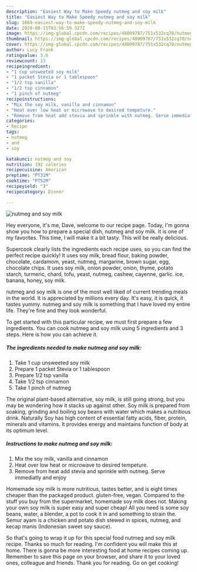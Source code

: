 ```yaml
---
description: "Easiest Way to Make Speedy nutmeg and soy milk"
title: "Easiest Way to Make Speedy nutmeg and soy milk"
slug: 1669-easiest-way-to-make-speedy-nutmeg-and-soy-milk
date: 2020-08-15T03:56:59.327Z
image: https://img-global.cpcdn.com/recipes/48009787/751x532cq70/nutmeg-and-soy-milk-recipe-main-photo.jpg
thumbnail: https://img-global.cpcdn.com/recipes/48009787/751x532cq70/nutmeg-and-soy-milk-recipe-main-photo.jpg
cover: https://img-global.cpcdn.com/recipes/48009787/751x532cq70/nutmeg-and-soy-milk-recipe-main-photo.jpg
author: Lucy Frank
ratingvalue: 3.6
reviewcount: 13
recipeingredient:
- "1 cup unsweeted soy milk"
- "1 packet Stevia or 1 tablespoon"
- "1/2 tsp vanilla"
- "1/2 tsp cinnamon"
- "1 pinch of nutmeg"
recipeinstructions:
- "Mix the soy milk, vanilla and cinnamon"
- "Heat over low heat or microwave to desired tempeture."
- "Remove from heat add stevia and sprinkle with nutmeg. Serve immediatly and enjoy"
categories:
- Recipe
tags:
- nutmeg
- and
- soy

katakunci: nutmeg and soy 
nutrition: 192 calories
recipecuisine: American
preptime: "PT31M"
cooktime: "PT52M"
recipeyield: "3"
recipecategory: Dinner

---
```



![nutmeg and soy milk](https://img-global.cpcdn.com/recipes/48009787/751x532cq70/nutmeg-and-soy-milk-recipe-main-photo.jpg)

Hey everyone, it's me, Dave, welcome to our recipe page. Today, I'm gonna show you how to prepare a special dish, nutmeg and soy milk. It is one of my favorites. This time, I will make it a bit tasty. This will be really delicious.

Supercook clearly lists the ingredients each recipe uses, so you can find the perfect recipe quickly! It uses soy milk, bread flour, baking powder, chocolate, cardamom, yeast, nutmeg, margarine, brown sugar, egg, chocolate chips. It uses soy milk, onion powder, onion, thyme, potato starch, turmeric, chard, tofu, yeast, nutmeg, cashew, cayenne, garlic. ice, banana, honey, soy milk.

nutmeg and soy milk is one of the most well liked of current trending meals in the world. It is appreciated by millions every day. It's easy, it is quick, it tastes yummy. nutmeg and soy milk is something that I have loved my entire life. They're fine and they look wonderful.


To get started with this particular recipe, we must first prepare a few ingredients. You can cook nutmeg and soy milk using 5 ingredients and 3 steps. Here is how you can achieve it.

<!--inarticleads1-->

##### The ingredients needed to make nutmeg and soy milk:

1. Take 1 cup unsweeted soy milk
1. Prepare 1 packet Stevia or 1 tablespoon
1. Prepare 1/2 tsp vanilla
1. Take 1/2 tsp cinnamon
1. Take 1 pinch of nutmeg


The original plant-based alternative, soy milk, is still going strong, but you may be wondering how it stacks up against other. Soy milk is prepared from soaking, grinding and boiling soy beans with water which makes a nutritious drink. Naturally Soy has high content of essential fatty acids, fiber, protein, minerals and vitamins. It provides energy and maintains function of body at its optimum level. 

<!--inarticleads2-->

##### Instructions to make nutmeg and soy milk:

1. Mix the soy milk, vanilla and cinnamon
1. Heat over low heat or microwave to desired tempeture.
1. Remove from heat add stevia and sprinkle with nutmeg. Serve immediatly and enjoy


Homemade soy milk is more nutritious, tastes better, and is eight times cheaper than the packaged product. gluten-free, vegan. Compared to the stuff you buy from the supermarket, homemade soy milk does not. Making your own soy milk is super easy and super cheap! All you need is some soy beans, water, a blender, a pot to cook it in and something to strain the. Semur ayam is a chicken and potato dish stewed in spices, nutmeg, and kecap manis (Indonesian sweet soy sauce). 

So that's going to wrap it up for this special food nutmeg and soy milk recipe. Thanks so much for reading. I'm confident you will make this at home. There is gonna be more interesting food at home recipes coming up. Remember to save this page on your browser, and share it to your loved ones, colleague and friends. Thank you for reading. Go on get cooking!
